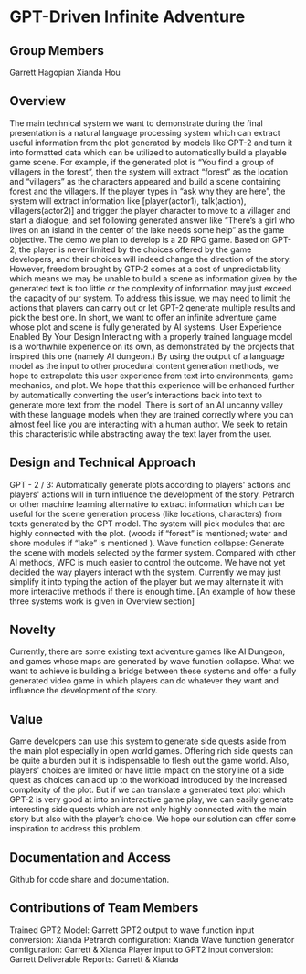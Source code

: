 # GPT-Driven Infinite Adventure
## Group Members
Garrett Hagopian
Xianda Hou
## Overview
The main technical system we want to demonstrate during the final presentation is a natural language processing system which can extract useful information from the plot generated by models like GPT-2 and turn it into formatted data which can be utilized to automatically build a playable game scene. For example, if the generated plot is “You find a group of villagers in the forest”, then the system will extract “forest” as the location and “villagers” as the characters appeared and build a scene containing forest and the villagers. If the player types in “ask why they are here”, the system will extract information like [player(actor1), talk(action), villagers(actor2)] and trigger the player character to move to a villager and start a dialogue, and set following generated answer like “There’s a girl who lives on an island in the center of the lake needs some help” as the game objective. The demo we plan to develop is a 2D RPG game.
Based on GPT-2, the player is never limited by the choices offered by the game developers, and their choices will indeed change the direction of the story. However, freedom brought by GTP-2 comes at a cost of unpredictability which means we may be unable to build a scene as information given by the generated text is too little or the complexity of information may just exceed the capacity of our system. To address this issue, we may need to limit the actions that players can carry out or let GPT-2 generate multiple results and pick the best one.
In short, we want to offer an infinite adventure game whose plot and scene is fully generated by AI systems.
User Experience Enabled By Your Design 
Interacting with a properly trained language model is a worthwhile experience on its own, as demonstrated by the projects that inspired this one (namely AI dungeon.) By using the output of a language model as the input to other procedural content generation methods, we hope to extrapolate this user experience from text into environments, game mechanics, and plot. We hope that this experience will be enhanced further by automatically converting the user’s interactions back into text to generate more text from the model. There is sort of an AI uncanny valley with these language models when they are trained correctly where you can almost feel like you are interacting with a human author. We seek to retain this characteristic while abstracting away the text layer from the user.
## Design and Technical Approach 		
GPT - 2 / 3: Automatically generate plots according to players' actions and players' actions will in turn influence the development of the story.
Petrarch or other machine learning alternative to extract information which can be useful for the scene generation process (like locations, characters) from texts generated by the GPT model. The system will pick modules that are highly connected with the plot. (woods if “forest” is mentioned; water and shore modules if “lake” is mentioned ). 
Wave function collapse: Generate the scene with models selected by the former system. Compared with other AI methods, WFC is much easier to control the outcome. 
We have not yet decided the way players interact with the system. Currently we may just simplify it into typing the action of the player but we may alternate it with more interactive methods if there is enough time.
[An example of how these three systems work is given in Overview section]
## Novelty
Currently, there are some existing text adventure games like AI Dungeon, and games whose maps are generated by wave function collapse. What we want to achieve is building a bridge between these systems and offer a fully generated video game in which players can do whatever they want and influence the development of the story.
## Value
Game developers can use this system to generate side quests aside from the main plot especially in open world games. Offering rich side quests can be quite a burden but it is indispensable to flesh out the game world. Also, players' choices are limited or have little impact on the storyline of a side quest as choices can add up to the workload introduced by the increased complexity of the plot. But if we can translate a generated text plot which GPT-2 is very good at into an interactive game play, we can easily generate interesting side quests which are not only highly connected with the main story but also with the player’s choice. We hope our solution can offer some inspiration to address this problem.
## Documentation and Access
Github for code share and documentation.

## Contributions of Team Members
Trained GPT2 Model:						Garrett
GPT2 output to wave function input conversion:			Xianda
Petrarch configuration: 						Xianda
Wave function generator configuration:				Garrett & Xianda
Player input to GPT2 input conversion:				Garrett
Deliverable Reports:						              Garrett & Xianda
